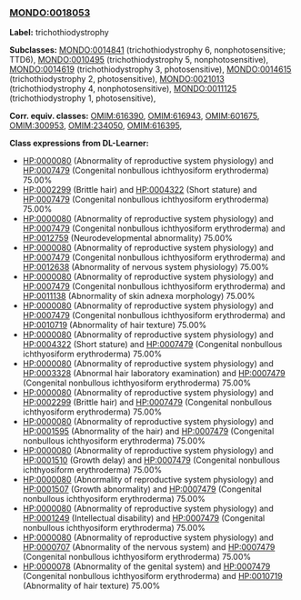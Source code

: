 
### [MONDO:0018053](http://purl.obolibrary.org/obo/MONDO_0018053)
**Label:** trichothiodystrophy

**Subclasses:** [MONDO:0014841](http://purl.obolibrary.org/obo/MONDO_0014841) (trichothiodystrophy 6, nonphotosensitive; TTD6), [MONDO:0010495](http://purl.obolibrary.org/obo/MONDO_0010495) (trichothiodystrophy 5, nonphotosensitive), [MONDO:0014619](http://purl.obolibrary.org/obo/MONDO_0014619) (trichothiodystrophy 3, photosensitive), [MONDO:0014615](http://purl.obolibrary.org/obo/MONDO_0014615) (trichothiodystrophy 2, photosensitive), [MONDO:0021013](http://purl.obolibrary.org/obo/MONDO_0021013) (trichothiodystrophy 4, nonphotosensitive), [MONDO:0011125](http://purl.obolibrary.org/obo/MONDO_0011125) (trichothiodystrophy 1, photosensitive), 

**Corr. equiv. classes:** [OMIM:616390](http://purl.obolibrary.org/obo/OMIM_616390), [OMIM:616943](http://purl.obolibrary.org/obo/OMIM_616943), [OMIM:601675](http://purl.obolibrary.org/obo/OMIM_601675), [OMIM:300953](http://purl.obolibrary.org/obo/OMIM_300953), [OMIM:234050](http://purl.obolibrary.org/obo/OMIM_234050), [OMIM:616395](http://purl.obolibrary.org/obo/OMIM_616395), 

**Class expressions from DL-Learner:**

- [HP:0000080](http://purl.obolibrary.org/obo/HP_0000080) (Abnormality of reproductive system physiology) and [HP:0007479](http://purl.obolibrary.org/obo/HP_0007479) (Congenital nonbullous ichthyosiform erythroderma) 75.00%
- [HP:0002299](http://purl.obolibrary.org/obo/HP_0002299) (Brittle hair) and [HP:0004322](http://purl.obolibrary.org/obo/HP_0004322) (Short stature) and [HP:0007479](http://purl.obolibrary.org/obo/HP_0007479) (Congenital nonbullous ichthyosiform erythroderma) 75.00%
- [HP:0000080](http://purl.obolibrary.org/obo/HP_0000080) (Abnormality of reproductive system physiology) and [HP:0007479](http://purl.obolibrary.org/obo/HP_0007479) (Congenital nonbullous ichthyosiform erythroderma) and [HP:0012759](http://purl.obolibrary.org/obo/HP_0012759) (Neurodevelopmental abnormality) 75.00%
- [HP:0000080](http://purl.obolibrary.org/obo/HP_0000080) (Abnormality of reproductive system physiology) and [HP:0007479](http://purl.obolibrary.org/obo/HP_0007479) (Congenital nonbullous ichthyosiform erythroderma) and [HP:0012638](http://purl.obolibrary.org/obo/HP_0012638) (Abnormality of nervous system physiology) 75.00%
- [HP:0000080](http://purl.obolibrary.org/obo/HP_0000080) (Abnormality of reproductive system physiology) and [HP:0007479](http://purl.obolibrary.org/obo/HP_0007479) (Congenital nonbullous ichthyosiform erythroderma) and [HP:0011138](http://purl.obolibrary.org/obo/HP_0011138) (Abnormality of skin adnexa morphology) 75.00%
- [HP:0000080](http://purl.obolibrary.org/obo/HP_0000080) (Abnormality of reproductive system physiology) and [HP:0007479](http://purl.obolibrary.org/obo/HP_0007479) (Congenital nonbullous ichthyosiform erythroderma) and [HP:0010719](http://purl.obolibrary.org/obo/HP_0010719) (Abnormality of hair texture) 75.00%
- [HP:0000080](http://purl.obolibrary.org/obo/HP_0000080) (Abnormality of reproductive system physiology) and [HP:0004322](http://purl.obolibrary.org/obo/HP_0004322) (Short stature) and [HP:0007479](http://purl.obolibrary.org/obo/HP_0007479) (Congenital nonbullous ichthyosiform erythroderma) 75.00%
- [HP:0000080](http://purl.obolibrary.org/obo/HP_0000080) (Abnormality of reproductive system physiology) and [HP:0003328](http://purl.obolibrary.org/obo/HP_0003328) (Abnormal hair laboratory examination) and [HP:0007479](http://purl.obolibrary.org/obo/HP_0007479) (Congenital nonbullous ichthyosiform erythroderma) 75.00%
- [HP:0000080](http://purl.obolibrary.org/obo/HP_0000080) (Abnormality of reproductive system physiology) and [HP:0002299](http://purl.obolibrary.org/obo/HP_0002299) (Brittle hair) and [HP:0007479](http://purl.obolibrary.org/obo/HP_0007479) (Congenital nonbullous ichthyosiform erythroderma) 75.00%
- [HP:0000080](http://purl.obolibrary.org/obo/HP_0000080) (Abnormality of reproductive system physiology) and [HP:0001595](http://purl.obolibrary.org/obo/HP_0001595) (Abnormality of the hair) and [HP:0007479](http://purl.obolibrary.org/obo/HP_0007479) (Congenital nonbullous ichthyosiform erythroderma) 75.00%
- [HP:0000080](http://purl.obolibrary.org/obo/HP_0000080) (Abnormality of reproductive system physiology) and [HP:0001510](http://purl.obolibrary.org/obo/HP_0001510) (Growth delay) and [HP:0007479](http://purl.obolibrary.org/obo/HP_0007479) (Congenital nonbullous ichthyosiform erythroderma) 75.00%
- [HP:0000080](http://purl.obolibrary.org/obo/HP_0000080) (Abnormality of reproductive system physiology) and [HP:0001507](http://purl.obolibrary.org/obo/HP_0001507) (Growth abnormality) and [HP:0007479](http://purl.obolibrary.org/obo/HP_0007479) (Congenital nonbullous ichthyosiform erythroderma) 75.00%
- [HP:0000080](http://purl.obolibrary.org/obo/HP_0000080) (Abnormality of reproductive system physiology) and [HP:0001249](http://purl.obolibrary.org/obo/HP_0001249) (Intellectual disability) and [HP:0007479](http://purl.obolibrary.org/obo/HP_0007479) (Congenital nonbullous ichthyosiform erythroderma) 75.00%
- [HP:0000080](http://purl.obolibrary.org/obo/HP_0000080) (Abnormality of reproductive system physiology) and [HP:0000707](http://purl.obolibrary.org/obo/HP_0000707) (Abnormality of the nervous system) and [HP:0007479](http://purl.obolibrary.org/obo/HP_0007479) (Congenital nonbullous ichthyosiform erythroderma) 75.00%
- [HP:0000078](http://purl.obolibrary.org/obo/HP_0000078) (Abnormality of the genital system) and [HP:0007479](http://purl.obolibrary.org/obo/HP_0007479) (Congenital nonbullous ichthyosiform erythroderma) and [HP:0010719](http://purl.obolibrary.org/obo/HP_0010719) (Abnormality of hair texture) 75.00%


